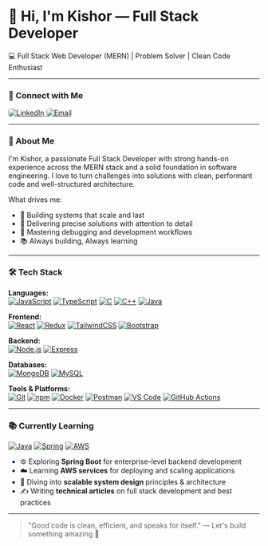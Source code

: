# 👋 Hi, I'm Kishor — Full Stack Developer

💻 Full Stack Web Developer (MERN) | Problem Solver | Clean Code Enthusiast  

---

### 🔗 Connect with Me

<p align="left">
  <a href="https://www.linkedin.com/in/kishor-nishad-70362724a/" target="_blank">
    <img src="https://skillicons.dev/icons?i=linkedin&color=gray" alt="LinkedIn" style="border-radius: 5px;"/>
  </a>
  <a href="mailto:nishaadk234@gmail.com" target="_blank">
    <img src="https://skillicons.dev/icons?i=gmail&color=gray" alt="Email" style="border-radius: 5px;"/>
  </a>
</p>

---

### 🧠 About Me

I'm Kishor, a passionate Full Stack Developer with strong hands-on experience across the MERN stack and a solid foundation in software engineering. I love to turn challenges into solutions with clean, performant code and well-structured architecture.

What drives me:
- 🧱 Building systems that scale and last
- 🎯 Delivering precise solutions with attention to detail
- 🧪 Mastering debugging and development workflows
- 📚 Always building, Always learning

---

### 🛠 Tech Stack

**Languages:**  
[![JavaScript](https://skillicons.dev/icons?i=js)](https://skillicons.dev)
[![TypeScript](https://skillicons.dev/icons?i=ts)](https://skillicons.dev)
[![C](https://skillicons.dev/icons?i=c)](https://skillicons.dev)
[![C++](https://skillicons.dev/icons?i=cpp)](https://skillicons.dev)
[![Java](https://skillicons.dev/icons?i=java)](https://skillicons.dev)

**Frontend:**  
[![React](https://skillicons.dev/icons?i=react)](https://skillicons.dev)
[![Redux](https://skillicons.dev/icons?i=redux)](https://skillicons.dev)
[![TailwindCSS](https://skillicons.dev/icons?i=tailwind)](https://skillicons.dev)
[![Bootstrap](https://skillicons.dev/icons?i=bootstrap)](https://skillicons.dev)

**Backend:**  
[![Node.js](https://skillicons.dev/icons?i=nodejs)](https://skillicons.dev)
[![Express](https://skillicons.dev/icons?i=express)](https://skillicons.dev)

**Databases:**  
[![MongoDB](https://skillicons.dev/icons?i=mongodb)](https://skillicons.dev)
[![MySQL](https://skillicons.dev/icons?i=mysql)](https://skillicons.dev)

**Tools & Platforms:**  
[![Git](https://skillicons.dev/icons?i=git)](https://skillicons.dev)
[![npm](https://skillicons.dev/icons?i=npm)](https://skillicons.dev)
[![Docker](https://skillicons.dev/icons?i=docker)](https://skillicons.dev)
[![Postman](https://skillicons.dev/icons?i=postman)](https://skillicons.dev)
[![VS Code](https://skillicons.dev/icons?i=vscode)](https://skillicons.dev)
[![GitHub Actions](https://skillicons.dev/icons?i=githubactions)](https://skillicons.dev)

---

### 📚 Currently Learning

[![Java](https://skillicons.dev/icons?i=java)](https://skillicons.dev)
[![Spring](https://skillicons.dev/icons?i=spring)](https://skillicons.dev)
[![AWS](https://skillicons.dev/icons?i=aws)](https://skillicons.dev)

- ⚙️ Exploring **Spring Boot** for enterprise-level backend development  
- ☁️ Learning **AWS services** for deploying and scaling applications  
- 🧱 Diving into **scalable system design** principles & architecture  
- ✍️ Writing **technical articles** on full stack development and best practices

---

> "Good code is clean, efficient, and speaks for itself." — Let's build something amazing 🚀
